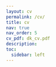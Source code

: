 ```yaml
---
layout: cv
permalink: /cv/
title: cv
nav: true
nav_order: 5
cv_pdf: dk_cv.pdf
description: 
toc:
  sidebar: left
---
```

